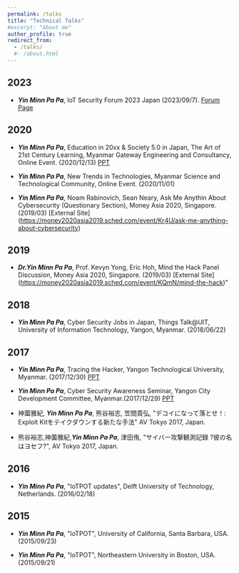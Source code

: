```yaml
---
permalink: /talks
title: "Technical Talks"
#excerpt: "About me"
author_profile: true
redirect_from: 
  - /talks/
  #- /about.html
---
```

## 2023

* <strong><strong><em>Yin Minn Pa Pa</em></strong></strong>, IoT Security Forum 2023 Japan (2023/09/7). [Forum Page](https://academy.impress.co.jp/event/iot-security202309/timetable02.html)

## 2020

* <strong><strong><em>Yin Minn Pa Pa</em></strong></strong>, Education in 20xx & Society 5.0 in Japan, The Art of 21st Century Learning, Myanmar Gateway Engineering and Consultancy, Online Event. (2020/12/13) [PPT](https://github.com/yinminnpapa/website_data/raw/master/Helping_Myanmar/20201213_Education%26Society_InJapan.pdf)

* <strong><strong><em>Yin Minn Pa Pa</em></strong></strong>, New Trends in Technologies, Myanmar Science and Technological Community, Online Event. (2020/11/01)

* <strong><strong><em>Yin Minn Pa Pa</em></strong></strong>, Noam Rabinovich, Sean Neary, Ask Me Anythin About Cybersecurity (Questionary Section), Money Asia 2020, Singapore. (2019/03) [External Site] (https://money2020asia2019.sched.com/event/Kr4U/ask-me-anything-about-cybersecurity)

## 2019

* <strong><strong><em>Dr.Yin Minn Pa Pa</em></strong></strong>, Prof. Kevyn Yong, Eric Hoh, Mind the Hack Panel Discussion, Money Asia 2020, Singapore. (2019/03) [External Site] (https://money2020asia2019.sched.com/event/KQmN/mind-the-hack)"

## 2018

* <strong><strong><em>Yin Minn Pa Pa</em></strong></strong>, Cyber Security Jobs in Japan, Things Talk@UIT, University of Information Technology, Yangon, Myanmar. (2018/06/22)

## 2017
* <strong><strong><em>Yin Minn Pa Pa</em></strong></strong>, Tracing the Hacker, Yangon Technological University, Myanmar. (2017/12/30) [PPT](https://github.com/yinminnpapa/website_data/raw/master/papers/talk_2.pdf)

* <strong><strong><em>Yin Minn Pa Pa</em></strong></strong>, Cyber Security Awareness Seminar, Yangon City Development Committee, Myanmar.(2017/12/29) [PPT](https://github.com/yinminnpapa/website_data/raw/master/papers/talk_1.pdf)

* 神薗雅紀, <strong><strong><em>Yin Minn Pa Pa</em></strong></strong>, 熊谷裕志, 笠間貴弘, "デコイになって落とせ！: Exploit Kitをテイクダウンする新たな手法" AV Tokyo 2017, Japan.

* 熊谷裕志,神薗雅紀,<strong><strong><em>Yin Minn Pa Pa</em></strong></strong>, 津田侑, "サイバー攻撃観測記録 ?彼の名はヨセフ?", AV Tokyo 2017, Japan.

## 2016 

* <strong><strong><em>Yin Minn Pa Pa</em></strong></strong>, "IoTPOT updates", Delft University of Technology, Netherlands. (2016/02/18)

## 2015

* <strong><strong><em>Yin Minn Pa Pa</em></strong></strong>, "IoTPOT", University of California, Santa Barbara, USA. (2015/09/23)

* <strong><strong><em>Yin Minn Pa Pa</em></strong></strong>, "IoTPOT",  Northeastern University in Boston, USA. (2015/09/21)